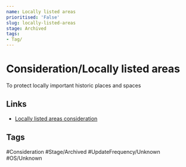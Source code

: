 ```yaml
---
name: Locally listed areas
prioritised: 'False'
slug: locally-listed-areas
stage: Archived
tags:
- Tag/
---
```


# Consideration/Locally listed areas

To protect locally important historic places and spaces

## Links

* [Locally listed areas consideration](https://design.planning.data.gov.uk/planning-consideration/locally-listed-areas)

## Tags

#Consideration #Stage/Archived #UpdateFrequency/Unknown #OS/Unknown
